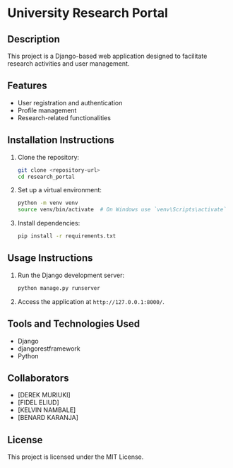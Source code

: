 # University Research Portal

## Description
This project is a Django-based web application designed to facilitate research activities and user management.

## Features
- User registration and authentication
- Profile management
- Research-related functionalities

## Installation Instructions
1. Clone the repository:
   ```bash
   git clone <repository-url>
   cd research_portal
   ```

2. Set up a virtual environment:
   ```bash
   python -m venv venv
   source venv/bin/activate  # On Windows use `venv\Scripts\activate`
   ```

3. Install dependencies:
   ```bash
   pip install -r requirements.txt
   ```

## Usage Instructions
1. Run the Django development server:
   ```bash
   python manage.py runserver
   ```

2. Access the application at `http://127.0.0.1:8000/`.

## Tools and Technologies Used
- Django
- djangorestframework
- Python

## Collaborators
- [DEREK MURIUKI]
- [FIDEL ELIUD]
- [KELVIN NAMBALE]
- [BENARD KARANJA]

## License
This project is licensed under the MIT License.
